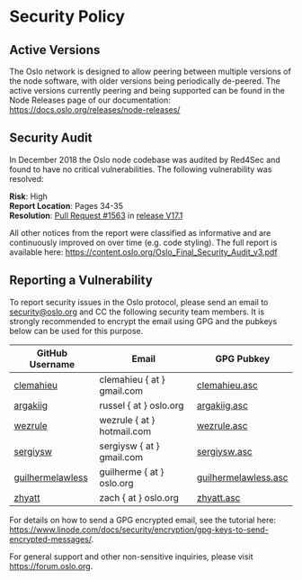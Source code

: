 # Security Policy

## Active Versions

The Oslo network is designed to allow peering between multiple versions of the node software, with older versions being periodically de-peered. The active versions currently peering and being supported can be found in the Node Releases page of our documentation: https://docs.oslo.org/releases/node-releases/

## Security Audit

In December 2018 the Oslo node codebase was audited by Red4Sec and found to have no critical vulnerabilities. The following vulnerability was resolved:

**Risk**: High  
**Report Location**: Pages 34-35  
**Resolution**: [Pull Request #1563](https://github.com/oslocurrency/oslo-node/pull/1563) in [release V17.1](https://github.com/oslocurrency/oslo-node/releases/tag/V17.1)  

All other notices from the report were classified as informative and are continuously improved on over time (e.g. code styling). The full report is available here: https://content.oslo.org/Oslo_Final_Security_Audit_v3.pdf

## Reporting a Vulnerability

To report security issues in the Oslo protocol, please send an email to security@oslo.org and CC the following security team members. It is strongly recommended to encrypt the email using GPG and the pubkeys below can be used for this purpose.

| GitHub Username | Email | GPG Pubkey |
|-----------------------|--------|-----------------|
| [clemahieu](https://github.com/clemahieu) | clemahieu { at } gmail.com | [clemahieu.asc](https://github.com/oslocurrency/oslo-node/blob/develop/etc/gpg/clemahieu.asc) |
| [argakiig](https://github.com/argakiig) | russel { at } oslo.org | [argakiig.asc](https://github.com/oslocurrency/oslo-node/blob/develop/etc/gpg/argakiig.asc) |
| [wezrule](https://github.com/wezrule) | wezrule { at } hotmail.com | [wezrule.asc](https://github.com/oslocurrency/oslo-node/blob/develop/etc/gpg/wezrule.asc) |
| [sergiysw](https://github.com/sergiysw) | sergiysw { at } gmail.com | [sergiysw.asc](https://github.com/oslocurrency/oslo-node/blob/develop/etc/gpg/sergiysw.asc) |
| [guilhermelawless](https://github.com/guilhermelawless) | guilherme { at } oslo.org | [guilhermelawless.asc](https://github.com/oslocurrency/oslo-node/blob/develop/etc/gpg/guilhermelawless.asc) |
| [zhyatt](https://github.com/zhyatt) | zach { at } oslo.org | [zhyatt.asc](https://github.com/oslocurrency/oslo-node/blob/develop/etc/gpg/zhyatt.asc) |

For details on how to send a GPG encrypted email, see the tutorial here: https://www.linode.com/docs/security/encryption/gpg-keys-to-send-encrypted-messages/.

For general support and other non-sensitive inquiries, please visit https://forum.oslo.org.
